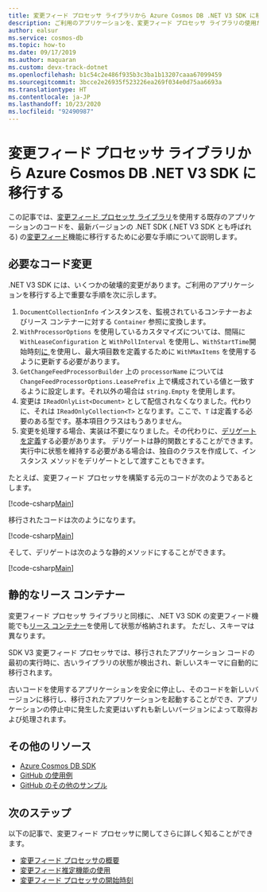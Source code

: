 ```yaml
---
title: 変更フィード プロセッサ ライブラリから Azure Cosmos DB .NET V3 SDK に移行する
description: ご利用のアプリケーションを、変更フィード プロセッサ ライブラリの使用から、Azure Cosmos DB SDK V3 の使用に移行する方法について説明します。
author: ealsur
ms.service: cosmos-db
ms.topic: how-to
ms.date: 09/17/2019
ms.author: maquaran
ms.custom: devx-track-dotnet
ms.openlocfilehash: b1c54c2e486f935b3c3ba1b13207caaa67099459
ms.sourcegitcommit: 3bcce2e26935f523226ea269f034e0d75aa6693a
ms.translationtype: HT
ms.contentlocale: ja-JP
ms.lasthandoff: 10/23/2020
ms.locfileid: "92490987"
---
```

# <a name="migrate-from-the-change-feed-processor-library-to-the-azure-cosmos-db-net-v3-sdk"></a>変更フィード プロセッサ ライブラリから Azure Cosmos DB .NET V3 SDK に移行する

この記事では、[変更フィード プロセッサ ライブラリ](https://github.com/Azure/azure-documentdb-changefeedprocessor-dotnet)を使用する既存のアプリケーションのコードを、最新バージョンの .NET SDK (.NET V3 SDK とも呼ばれる) の[変更フィード](change-feed.md)機能に移行するために必要な手順について説明します。

## <a name="required-code-changes"></a>必要なコード変更

.NET V3 SDK には、いくつかの破壊的変更があります。ご利用のアプリケーションを移行する上で重要な手順を次に示します。

1. `DocumentCollectionInfo` インスタンスを、監視されているコンテナーおよびリース コンテナーに対する `Container` 参照に変換します。
1. `WithProcessorOptions` を使用しているカスタマイズについては、間隔に `WithLeaseConfiguration` と `WithPollInterval` を使用し、`WithStartTime`開始時刻[に ](./change-feed-processor.md#starting-time) を使用し、最大項目数を定義するために `WithMaxItems` を使用するように更新する必要があります。
1. `GetChangeFeedProcessorBuilder` 上の `processorName` については `ChangeFeedProcessorOptions.LeasePrefix` 上で構成されている値と一致するように設定します。それ以外の場合は `string.Empty` を使用します。
1. 変更は `IReadOnlyList<Document>` として配信されなくなりました。代わりに、それは `IReadOnlyCollection<T>` となります。ここで、`T` は定義する必要のある型です。基本項目クラスはもうありません。
1. 変更を処理する場合、実装は不要になりました。その代わりに、[デリゲートを定義](change-feed-processor.md#implementing-the-change-feed-processor)する必要があります。 デリゲートは静的関数とすることができます。実行中に状態を維持する必要がある場合は、独自のクラスを作成して、インスタンス メソッドをデリゲートとして渡すこともできます。

たとえば、変更フィード プロセッサを構築する元のコードが次のようであるとします。

[!code-csharp[Main](~/samples-cosmosdb-dotnet-v3/Microsoft.Azure.Cosmos.Samples/Usage/ChangeFeed/Program.cs?name=ChangeFeedProcessorLibrary)]

移行されたコードは次のようになります。

[!code-csharp[Main](~/samples-cosmosdb-dotnet-v3/Microsoft.Azure.Cosmos.Samples/Usage/ChangeFeed/Program.cs?name=ChangeFeedProcessorMigrated)]

そして、デリゲートは次のような静的メソッドにすることができます。

[!code-csharp[Main](~/samples-cosmosdb-dotnet-v3/Microsoft.Azure.Cosmos.Samples/Usage/ChangeFeed/Program.cs?name=Delegate)]

## <a name="state-and-lease-container"></a>静的なリース コンテナー

変更フィード プロセッサ ライブラリと同様に、.NET V3 SDK の変更フィード機能でも[リース コンテナー](change-feed-processor.md#components-of-the-change-feed-processor)を使用して状態が格納されます。 ただし、スキーマは異なります。

SDK V3 変更フィード プロセッサでは、移行されたアプリケーション コードの最初の実行時に、古いライブラリの状態が検出され、新しいスキーマに自動的に移行されます。 

古いコードを使用するアプリケーションを安全に停止し、そのコードを新しいバージョンに移行し、移行されたアプリケーションを起動することができ、アプリケーションの停止中に発生した変更はいずれも新しいバージョンによって取得および処理されます。

## <a name="additional-resources"></a>その他のリソース

* [Azure Cosmos DB SDK](sql-api-sdk-dotnet.md)
* [GitHub の使用例](https://github.com/Azure/azure-cosmos-dotnet-v3/tree/master/Microsoft.Azure.Cosmos.Samples/Usage/ChangeFeed)
* [GitHub のその他のサンプル](https://github.com/Azure-Samples/cosmos-dotnet-change-feed-processor)

## <a name="next-steps"></a>次のステップ

以下の記事で、変更フィード プロセッサに関してさらに詳しく知ることができます。

* [変更フィード プロセッサの概要](change-feed-processor.md)
* [変更フィード推定機能の使用](how-to-use-change-feed-estimator.md)
* [変更フィード プロセッサの開始時刻](./change-feed-processor.md#starting-time)